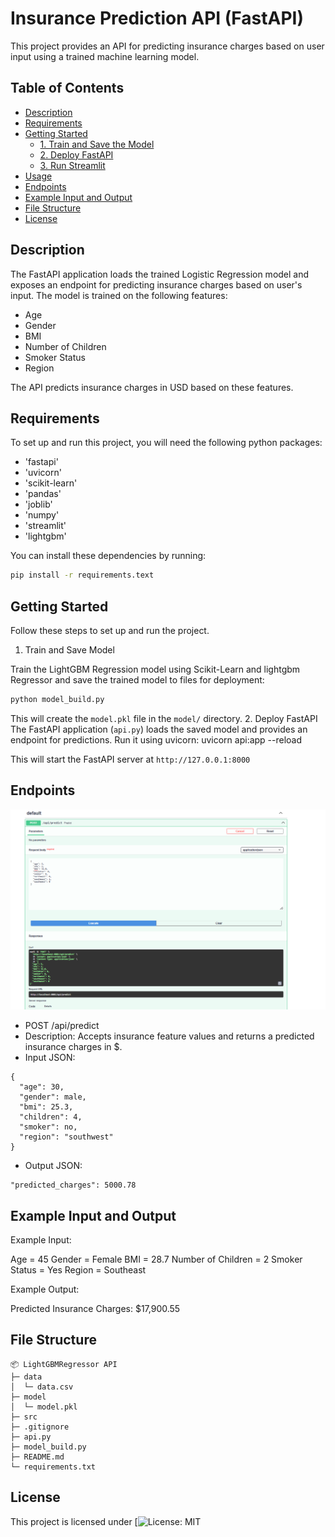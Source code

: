 # Insurance Prediction API (FastAPI)
This project provides an API for predicting insurance charges based on user input using a trained machine learning model.

## Table of Contents
 - [Description](#description)
 - [Requirements](#requirements)
 - [Getting Started](#getting-started)
   - [1. Train and Save the Model](#1-train-and-save-the-model)
   - [2. Deploy FastAPI](#2-deploy-fastapi)
   - [3. Run Streamlit](#3-streamlit)
 - [Usage](#usage)
 - [Endpoints](#engpoints)
 - [Example Input and Output](#example-input-and-output)
 - [File Structure](#file-structure)
 - [License](#license)

## Description
The FastAPI application loads the trained Logistic Regression model and exposes an endpoint for predicting insurance charges based on user's input. The model is trained on the following features:
- Age
- Gender
- BMI
- Number of Children
- Smoker Status
- Region

The API predicts insurance charges in USD based on these features.

## Requirements
To set up and run this project, you will need the following python packages:

- 'fastapi'
- 'uvicorn'
- 'scikit-learn'
- 'pandas'
- 'joblib'
- 'numpy'
- 'streamlit'
- 'lightgbm'

You can install these dependencies by running:

```bash
pip install -r requirements.text
```

## Getting Started
Follow these steps to set up and run the project.

1. Train and Save Model

Train the LightGBM Regression model using Scikit-Learn and lightgbm Regressor and save the trained model to files for deployment:
   ```bash
   python model_build.py
   ```
   This will create the `model.pkl` file in the `model/` directory.
2. Deploy FastAPI
The FastAPI application (`api.py`) loads the saved model and provides an endpoint for predictions. Run it using uvicorn:
uvicorn api:app --reload

This will start the FastAPI server at `http://127.0.0.1:8000`

## Endpoints
![API Image](src/api_figure.png)

- POST /api/predict
- Description: Accepts insurance feature values and returns a predicted insurance charges in $.
- Input JSON:
```commandline
{
  "age": 30,
  "gender": male,
  "bmi": 25.3,
  "children": 4,
  "smoker": no,
  "region": "southwest"
}
```
- Output JSON:
```commandline
"predicted_charges": 5000.78
```

## Example Input and Output
Example Input:

Age = 45
Gender = Female
BMI = 28.7
Number of Children = 2
Smoker Status = Yes
Region = Southeast

Example Output:

Predicted Insurance Charges: $17,900.55

## File Structure

```commandline
📦 LightGBMRegressor API
├─ data
│  └─ data.csv
├─ model
│  └─ model.pkl
├─ src
├─ .gitignore
├─ api.py
├─ model_build.py
├─ README.md
└─ requirements.txt
```

## License
This project is licensed under [![License: MIT](https://img.shields.io/)


